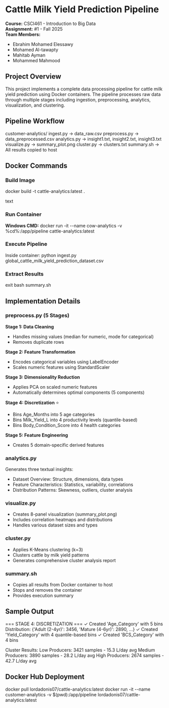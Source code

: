 # Cattle Milk Yield Prediction Pipeline

**Course:** CSCI461 - Introduction to Big Data  
**Assignment:** #1 - Fall 2025  
**Team Members:**
- Ebrahim Mohamed Elessawy
- Mohamed Al-tawapty
- Mahitab Ayman
- Mohammed Mahmood

## Project Overview
This project implements a complete data processing pipeline for cattle milk yield prediction using Docker containers. The pipeline processes raw data through multiple stages including ingestion, preprocessing, analytics, visualization, and clustering.

## Pipeline Workflow
customer-analytics/
ingest.py → data_raw.csv
preprocess.py → data_preprocessed.csv
analytics.py → insight1.txt, insight2.txt, insight3.txt
visualize.py → summary_plot.png
cluster.py → clusters.txt
summary.sh → All results copied to host



## Docker Commands

### Build Image
docker build -t cattle-analytics:latest .

text

### Run Container
  
**Windows CMD:** docker run -it --name cow-analytics -v %cd%:/app/pipeline cattle-analytics:latest

### Execute Pipeline
Inside container:
python ingest.py global_cattle_milk_yield_prediction_dataset.csv



### Extract Results
exit
bash summary.sh


## Implementation Details

### preprocess.py (5 Stages)
**Stage 1: Data Cleaning**
- Handles missing values (median for numeric, mode for categorical)
- Removes duplicate rows

**Stage 2: Feature Transformation**
- Encodes categorical variables using LabelEncoder
- Scales numeric features using StandardScaler

**Stage 3: Dimensionality Reduction**
- Applies PCA on scaled numeric features
- Automatically determines optimal components (5 components)

**Stage 4: Discretization** ⭐
- Bins Age_Months into 5 age categories
- Bins Milk_Yield_L into 4 productivity levels (quantile-based)
- Bins Body_Condition_Score into 4 health categories

**Stage 5: Feature Engineering**
- Creates 5 domain-specific derived features

### analytics.py
Generates three textual insights:
- Dataset Overview: Structure, dimensions, data types
- Feature Characteristics: Statistics, variability, correlations
- Distribution Patterns: Skewness, outliers, cluster analysis

### visualize.py
- Creates 8-panel visualization (summary_plot.png)
- Includes correlation heatmaps and distributions
- Handles various dataset sizes and types

### cluster.py
- Applies K-Means clustering (k=3)
- Clusters cattle by milk yield patterns
- Generates comprehensive cluster analysis report

### summary.sh
- Copies all results from Docker container to host
- Stops and removes the container
- Provides execution summary

## Sample Output
=== STAGE 4: DISCRETIZATION ===
✓ Created 'Age_Category' with 5 bins
Distribution: {'Adult (2-4yr)': 3456, 'Mature (4-6yr)': 2890, ...}
✓ Created 'Yield_Category' with 4 quantile-based bins
✓ Created 'BCS_Category' with 4 bins

Cluster Results:
Low Producers: 3421 samples - 15.3 L/day avg
Medium Producers: 3890 samples - 28.2 L/day avg
High Producers: 2674 samples - 42.7 L/day avg


## Docker Hub Deployment
docker pull lordadonis07/cattle-analytics:latest
docker run -it --name customer-analytics -v $(pwd):/app/pipeline lordadonis07/cattle-analytics:latest


